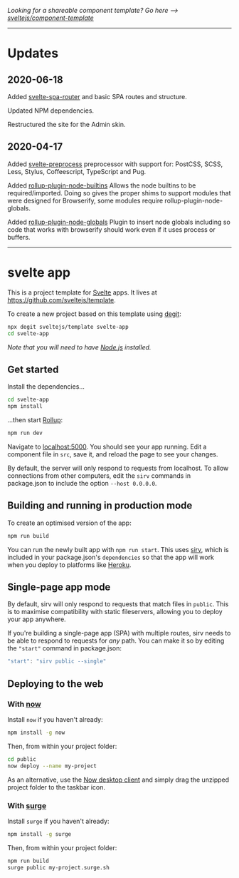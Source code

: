 *Looking for a shareable component template? Go here --> [sveltejs/component-template](https://github.com/sveltejs/component-template)*

---

# Updates

## 2020-06-18

Added [svelte-spa-router](https://www.npmjs.com/package/svelte-spa-router) and basic SPA routes and structure.

Updated NPM dependencies.

Restructured the site for the Admin skin.

## 2020-04-17

Added [svelte-preprocess](https://www.npmjs.com/package/svelte-preprocess) preprocessor with support for: PostCSS, SCSS, Less, Stylus, Coffeescript, TypeScript and Pug.

Added [rollup-plugin-node-builtins](https://www.npmjs.com/package/rollup-plugin-node-builtins)  Allows the node builtins to be required/imported. Doing so gives the proper shims to support modules that were designed for Browserify, some modules require rollup-plugin-node-globals.

Added [rollup-plugin-node-globals](https://www.npmjs.com/package/rollup-plugin-node-globals) Plugin to insert node globals including so code that works with browserify should work even if it uses process or buffers.


---

# svelte app

This is a project template for [Svelte](https://svelte.dev) apps. It lives at https://github.com/sveltejs/template.

To create a new project based on this template using [degit](https://github.com/Rich-Harris/degit):

```bash
npx degit sveltejs/template svelte-app
cd svelte-app
```

*Note that you will need to have [Node.js](https://nodejs.org) installed.*


## Get started

Install the dependencies...

```bash
cd svelte-app
npm install
```

...then start [Rollup](https://rollupjs.org):

```bash
npm run dev
```

Navigate to [localhost:5000](http://localhost:5000). You should see your app running. Edit a component file in `src`, save it, and reload the page to see your changes.

By default, the server will only respond to requests from localhost. To allow connections from other computers, edit the `sirv` commands in package.json to include the option `--host 0.0.0.0`.


## Building and running in production mode

To create an optimised version of the app:

```bash
npm run build
```

You can run the newly built app with `npm run start`. This uses [sirv](https://github.com/lukeed/sirv), which is included in your package.json's `dependencies` so that the app will work when you deploy to platforms like [Heroku](https://heroku.com).


## Single-page app mode

By default, sirv will only respond to requests that match files in `public`. This is to maximise compatibility with static fileservers, allowing you to deploy your app anywhere.

If you're building a single-page app (SPA) with multiple routes, sirv needs to be able to respond to requests for *any* path. You can make it so by editing the `"start"` command in package.json:

```js
"start": "sirv public --single"
```


## Deploying to the web

### With [now](https://zeit.co/now)

Install `now` if you haven't already:

```bash
npm install -g now
```

Then, from within your project folder:

```bash
cd public
now deploy --name my-project
```

As an alternative, use the [Now desktop client](https://zeit.co/download) and simply drag the unzipped project folder to the taskbar icon.

### With [surge](https://surge.sh/)

Install `surge` if you haven't already:

```bash
npm install -g surge
```

Then, from within your project folder:

```bash
npm run build
surge public my-project.surge.sh
```
